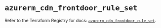 # `azurerm_cdn_frontdoor_rule_set`

Refer to the Terraform Registry for docs: [`azurerm_cdn_frontdoor_rule_set`](https://registry.terraform.io/providers/hashicorp/azurerm/4.22.0/docs/resources/cdn_frontdoor_rule_set).
